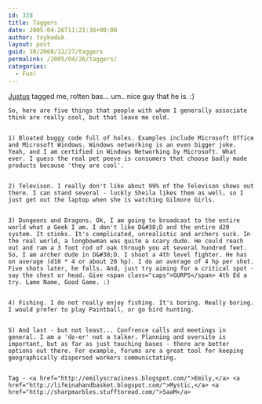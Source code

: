 ```yaml
---
id: 338
title: Taggers
date: 2005-04-26T11:21:38+00:00
author: tsykoduk
layout: post
guid: 30/2008/12/27/taggers
permalink: /2005/04/26/taggers/
categories:
  - Fun!
---
```

<a href="http://davejustus.blogspot.com/">Justus</a> tagged me, rotten bas... um.. nice guy that he is. :)


	So, here are five things that people with whom I generally associate think are really cool, but that leave me cold.


	1) Bloated buggy code full of holes. Examples include Microsoft Office and Microsoft Windows. Windows networking is an even bigger joke. Yeah, and I am certified in Windows Networking by Microsoft. What ever. I guess the real pet peeve is consumers that choose badly made products because 'they are cool'.


	2) Televison. I really don't like about 99% of the Televison shows out there. I can stand several - luckly Sheila likes them as well, so I just get out the laptop when she is watching Gilmore Girls.


	3) Dungeons and Dragons. Ok, I am going to broadcast to the entire world what a Geek I am. I don't like D&#38;D and the entire d20 system. It stinks. It's complicated, unrealistic and archers suck. In the real world, a longbowman was quite a scary dude. He could reach out and ram a 3 foot rod of oak through you at several hundred feet. So, I am archer dude in D&#38;D. I shoot a 4th level fighter. He has on average (d10 * 4 or about 20 hp). I do an average of 4 hp per shot. Five shots later, he falls. And, just try aiming for a critical spot - say the chest or head. Give <span class="caps">GURPS</span> 4th Ed a try. Lame Name, Good Game. :)


	4) Fishing. I do not really enjoy fishing. It's boring. Really boring. I would prefer to play Paintball, or go bird hunting.


	5) And last - but not least... Confrence calls and meetings in general. I am a 'do-er' not a talker. Planning and oversite is important, but as far as just touching bases - there are better options out there. For example, forums are a great tool for keeping geographically dispersed workers communictating.


	Tag - <a href="http://emilyscraziness.blogspot.com/">Emily,</a> <a href="http://lifeinahandbasket.blogspot.com/">Mystic,</a> <a href="http://sharpmarbles.stufftoread.com/">SaaM</a>